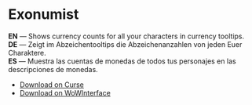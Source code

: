 Exonumist
============

**EN** — Shows currency counts for all your characters in currency tooltips.  
**DE** — Zeigt im Abzeichentooltips die Abzeichenanzahlen von jeden Euer Charaktere.  
**ES** — Muestra las cuentas de monedas de todos tus personajes en las descripciones de monedas.

* [Download on Curse](https://mods.curse.com/addons/wow/exonumist)
* [Download on WoWInterface](https://www.wowinterface.com/downloads/info13993-Exonumist.html)
